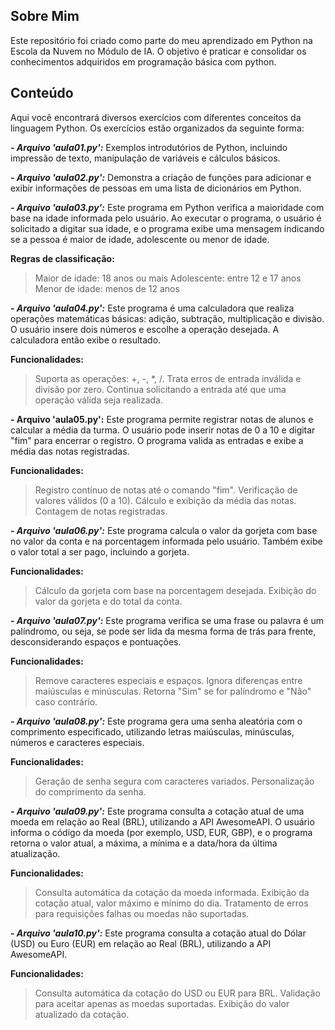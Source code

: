 ## Sobre Mim
Este repositório foi criado como parte do meu aprendizado em Python na Escola da Nuvem no Módulo de IA. O objetivo é praticar e consolidar os conhecimentos adquiridos em programação básica com python.


## Conteúdo
Aqui você encontrará diversos exercícios com diferentes conceitos da linguagem Python. Os exercícios estão organizados da seguinte forma:


***- Arquivo 'aula01.py':***
Exemplos introdutórios de Python, incluindo impressão de texto, manipulação de variáveis e cálculos básicos.

***- Arquivo 'aula02.py':***
Demonstra a criação de funções para adicionar e exibir informações de pessoas em uma lista de dicionários em Python.

***- Arquivo 'aula03.py':*** 
Este programa em Python verifica a maioridade com base na idade informada pelo usuário. Ao executar o programa, o usuário é solicitado a digitar sua idade, e o programa exibe uma mensagem indicando se a pessoa é maior de idade, adolescente ou menor de idade.

**Regras de classificação:**
> Maior de idade: 18 anos ou mais
> Adolescente: entre 12 e 17 anos
> Menor de idade: menos de 12 anos

***- Arquivo 'aula04.py':*** 
Este programa é uma calculadora que realiza operações matemáticas básicas: adição, subtração, multiplicação e divisão. O usuário insere dois números e escolhe a operação desejada. A calculadora então exibe o resultado.

**Funcionalidades:**
> Suporta as operações: +, -, *, /.
> Trata erros de entrada inválida e divisão por zero.
> Continua solicitando a entrada até que uma operação válida seja realizada.

**- Arquivo 'aula05.py':** 
Este programa permite registrar notas de alunos e calcular a média da turma. O usuário pode inserir notas de 0 a 10 e digitar "fim" para encerrar o registro. O programa valida as entradas e exibe a média das notas registradas.

**Funcionalidades:**
> Registro contínuo de notas até o comando "fim".
> Verificação de valores válidos (0 a 10).
> Cálculo e exibição da média das notas.
> Contagem de notas registradas.

***- Arquivo 'aula06.py':*** 
Este programa calcula o valor da gorjeta com base no valor da conta e na porcentagem informada pelo usuário. Também exibe o valor total a ser pago, incluindo a gorjeta.

**Funcionalidades:**
> Cálculo da gorjeta com base na porcentagem desejada.
> Exibição do valor da gorjeta e do total da conta.

***- Arquivo 'aula07.py':*** 
Este programa verifica se uma frase ou palavra é um palíndromo, ou seja, se pode ser lida da mesma forma de trás para frente, desconsiderando espaços e pontuações.

**Funcionalidades:**
> Remove caracteres especiais e espaços.
> Ignora diferenças entre maiúsculas e minúsculas.
> Retorna "Sim" se for palíndromo e "Não" caso contrário.

***- Arquivo 'aula08.py':***
Este programa gera uma senha aleatória com o comprimento especificado, utilizando letras maiúsculas, minúsculas, números e caracteres especiais.

**Funcionalidades:**
> Geração de senha segura com caracteres variados.
> Personalização do comprimento da senha.

***- Arquivo 'aula09.py':***
Este programa consulta a cotação atual de uma moeda em relação ao Real (BRL), utilizando a API AwesomeAPI. O usuário informa o código da moeda (por exemplo, USD, EUR, GBP), e o programa retorna o valor atual, a máxima, a mínima e a data/hora da última atualização.

**Funcionalidades:**
> Consulta automática da cotação da moeda informada.
> Exibição da cotação atual, valor máximo e mínimo do dia.
> Tratamento de erros para requisições falhas ou moedas não suportadas.

***- Arquivo 'aula10.py':*** 
Este programa consulta a cotação atual do Dólar (USD) ou Euro (EUR) em relação ao Real (BRL), utilizando a API AwesomeAPI.

**Funcionalidades:**
> Consulta automática da cotação do USD ou EUR para BRL.
> Validação para aceitar apenas as moedas suportadas.
> Exibição do valor atualizado da cotação.
